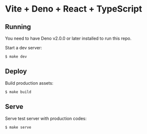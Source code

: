 # Vite + Deno + React + TypeScript

## Running

You need to have Deno v2.0.0 or later installed to run this repo.

Start a dev server:

```
$ make dev
```

## Deploy

Build production assets:

```
$ make build
```


## Serve

Serve test server with production codes:

```
$ make serve
```
